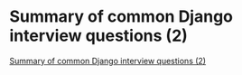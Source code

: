 # Summary of common Django interview questions (2)
[Summary of common Django interview questions (2)](https://aiwithcloud.com/2022/09/19/summary_of_common_django_interview_questions_2/)